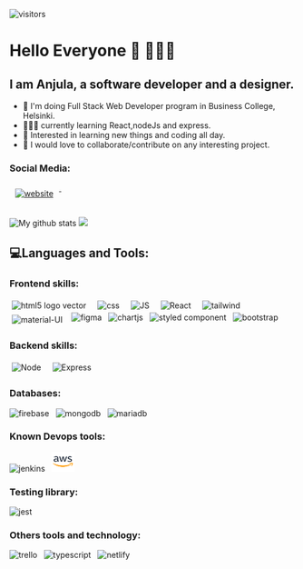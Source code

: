 ![visitors](https://visitor-badge.laobi.icu/badge?page_id=meanjula.meanjula)

# Hello Everyone 👋 👨🏽‍💻

## I am Anjula, a software developer and a designer.

- 🌱 I'm doing Full Stack Web Developer program in Business College, Helsinki.
- 👨🏽‍💻 currently learning React,nodeJs and express.
- 👀 Interested in learning new things and coding all day.
- 👯 I would love to collaborate/contribute on any interesting project.

### Social Media:

<div align="left">
 
 <a href="https://www.linkedin.com/in/meanjula" target="_blank" rel="noopener noreferrer"> <img src="https://img.shields.io/badge/linkedin-%230077B5.svg?style=for-the-badge&logo=linkedin&logoColor=white" alt="website"  style="vertical-align:top; margin:10px"> </a>&nbsp;&nbsp;
<!--- <a href="mailto: anjula.ghale@gmail.com" > <img src="https://img.shields.io/badge/Gmail-D14836?style=for-the-badge&logo=gmail&logoColor=white" alt="mail"  style="vertical-align:top; margin:10px"></a> --->
</div>

### 

<div align="left">
<img src="https://github-readme-stats.vercel.app/api?username=meanjula&&show_icons=true&title_color=ffffff&icon_color=bb2acf&text_color=daf7dc&bg_color=151515" alt="My github stats" >
<!--- <img  src="https://github-readme-streak-stats.herokuapp.com?user=meanjula&theme=dark&hide_border=true&date_format=M%20j%5B%2C%20Y%5D" alt="My github stats" /> --->
<img src="https://github-readme-stats.vercel.app/api/top-langs/?username=meanjula&layout=compact&theme=dark&hide_border=true" />
 </div>

## 💻Languages and Tools:

### Frontend skills:
<div align="left">
 <img src="https://toppng.com/uploads/preview/html5-logo-vector-free-download-11574222422da5narngo7.png" alt="html5 logo vector" height="35" width="40" style="vertical-align:top; margin:4px">&nbsp;&nbsp;
<img src="https://toppng.com/uploads/preview/html-css-js-icons-11563328364gmstz4ubs9.png" alt="css" height="35" width="40" style="vertical-align:top; margin:4px">&nbsp;&nbsp;
<img src="https://img.shields.io/badge/JavaScript-323330?style=for-the-badge&logo=javascript&logoColor=F7DF1E" alt="JS"  style="vertical-align:top; margin:4px">&nbsp;&nbsp;
<img src="https://img.shields.io/badge/React-20232A?style=for-the-badge&logo=react&logoColor=61DAFB" alt="React" style="vertical-align:top; margin:4px">&nbsp;&nbsp;
<img src="https://img.shields.io/badge/Tailwind_CSS-38B2AC?style=for-the-badge&logo=tailwind-css&logoColor=white" alt="tailwind"  style="vertical-align:top; margin:4px">&nbsp;&nbsp;
<img src="https://img.shields.io/badge/MUI-%230081CB.svg?style=for-the-badge&logo=mui&logoColor=white" alt="material-UI"  style="vertical-align:top; margin:4px">&nbsp;&nbsp;
 <img src="https://img.shields.io/badge/figma-%23F24E1E.svg?style=for-the-badge&logo=figma&logoColor=white" alt="figma"  style="max-width:100%">&nbsp;&nbsp;
 <img src="https://img.shields.io/badge/chart.js-F5788D.svg?style=for-the-badge&logo=chart.js&logoColor=white" alt="chartjs" style="max-width:100%">&nbsp;&nbsp;
 <img src="https://img.shields.io/badge/styled--components-DB7093?style=for-the-badge&logo=styled-components&logoColor=white" alt="styled component"  style="max-width:100%">&nbsp;&nbsp;
 <img src="https://img.shields.io/badge/bootstrap-%23563D7C.svg?style=for-the-badge&logo=bootstrap&logoColor=white" alt="bootstrap" style="max-width:100%"> &nbsp;&nbsp; 
</div>

### Backend skills:

<div align="left">
<img src="https://img.shields.io/badge/Node.js-339933?style=for-the-badge&logo=nodedotjs&logoColor=white" alt="Node"  style="vertical-align:top; margin:4px">&nbsp;&nbsp;
<img src="https://img.shields.io/badge/express.js-%23404d59.svg?style=for-the-badge&logo=express&logoColor=%2361DAFB" alt="Express" style="vertical-align:top; margin:4px">
</div>

 ### Databases:
 
 <div align="left">
 <img src="https://img.shields.io/badge/firebase-%23039BE5.svg?style=for-the-badge&logo=firebase" alt="firebase"  style="max-width:100%">&nbsp;&nbsp;
 <img src="https://img.shields.io/badge/MongoDB-%234ea94b.svg?style=for-the-badge&logo=mongodb&logoColor=white" alt="mongodb" style="max-width:100%">&nbsp;&nbsp;
<img src="https://img.shields.io/badge/MariaDB-003545?style=for-the-badge&logo=mariadb&logoColor=white" alt="mariadb"  style="max-width:100%">&nbsp;&nbsp;
</div>

 ### Known Devops tools: 
 
 <div align="left">
 <img src="https://img.shields.io/badge/jenkins-%232C5263.svg?style=for-the-badge&logo=jenkins&logoColor=white" alt="jenkins" style="max-width:100%">&nbsp;&nbsp;
 <img src="https://raw.githubusercontent.com/github/explore/80688e429a7d4ef2fca1e82350fe8e3517d3494d/topics/aws/aws.png" alt="AWS"  height="35" width="40"style="max-width:100%">
 </div>
 
 ### Testing library:
 <img src="https://img.shields.io/badge/-jest-%23C21325?style=for-the-badge&logo=jest&logoColor=white" alt="jest" style="max-width:100%">&nbsp;&nbsp;

 ### Others tools and technology:
 <div align="left">
 <img src="https://img.shields.io/badge/Trello-%23026AA7.svg?style=for-the-badge&logo=Trello&logoColor=white" alt="trello" " style="max-width:100%">&nbsp;&nbsp;
 <img src="https://img.shields.io/badge/typescript-%23007ACC.svg?style=for-the-badge&logo=typescript&logoColor=white" alt="typescript" style="max-width:100%">&nbsp;&nbsp;
  <img src="https://img.shields.io/badge/netlify-%23000000.svg?style=for-the-badge&logo=netlify&logoColor=#00C7B7" alt="netlify" style="max-width:100%">
 </div>
 
<!--- ## :trophy: My Github Stats:

 meanjula/meanjula is a ✨ special ✨ repository because its `README.md` (this file) appears on your GitHub profile.
You can click the Preview link to take a look at your changes. /> --->

